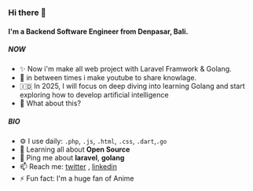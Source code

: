 ### Hi there 👋

#### I'm a Backend Software Engineer from Denpasar, Bali.

##### NOW

- ✨ Now i'm make all web project with Laravel Framwork & Golang.
- 🤖 in between times i make youtube to share knowlage.
- 🇮🇩 In 2025, I will focus on deep diving into learning Golang and start exploring how to develop artificial intelligence
- 🍑 What about this?

##### BIO

- ⚙️ I use daily: `.php`, `.js`, `.html`, `.css`, `.dart`,`.go`
- 🌱 Learning all about **Open Source**
- 💬 Ping me about **laravel**, **golang**
- 📫 Reach me: [twitter](https://twitter.com/yaza91446384) , [linkedin](https://id.linkedin.com/in/putuyaza)
- ⚡️ Fun fact: I'm a huge fan of Anime
